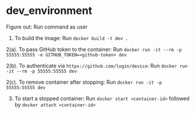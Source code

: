 # dev_environment


Figure out: Run command as user

1. To build the image:
Run `docker build -t dev .`

2(a). To pass GitHub token to the container:
Run `docker run -it --rm -p 55555:55555 -e GITHUB_TOKEN=<github-token> dev`

2(b). To authenticate via `https://github.com/login/device`:
Run `docker run -it --rm -p 55555:55555 dev`

2(c). To remove container after stopping:
Run `docker run -it -p 55555:55555 dev`

3. To start a stopped container:
Run `docker start <container-id>` followed by `docker attach <container-id>`
